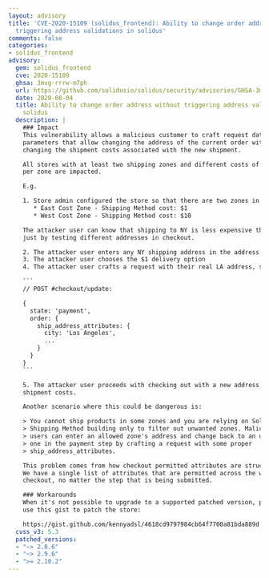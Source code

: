 ```yaml
---
layout: advisory
title: 'CVE-2020-15109 (solidus_frontend): Ability to change order address without
  triggering address validations in solidus'
comments: false
categories:
- solidus_frontend
advisory:
  gem: solidus_frontend
  cve: 2020-15109
  ghsa: 3mvg-rrrw-m7ph
  url: https://github.com/solidusio/solidus/security/advisories/GHSA-3mvg-rrrw-m7ph
  date: 2020-08-04
  title: Ability to change order address without triggering address validations in
    solidus
  description: |
    ### Impact
    This vulnerability allows a malicious customer to craft request data with
    parameters that allow changing the address of the current order without
    changing the shipment costs associated with the new shipment.

    All stores with at least two shipping zones and different costs of shipment
    per zone are impacted.

    E.g.

    1. Store admin configured the store so that there are two zones in US:
       * East Cost Zone - Shipping Method cost: $1
       * West Cost Zone - Shipping Method cost: $10

    The attacker user can know that shipping to NY is less expensive than to LA
    just by testing different addresses in checkout.

    2. The attacker user enters any NY shipping address in the address step
    3. The attacker user chooses the $1 delivery option
    4. The attacker user crafts a request with their real LA address, similar to:

    ```
    // POST #checkout/update:

    {
      state: 'payment',
      order: {
        ship_address_attributes: {
          city: 'Los Angeles',
          ...
        }
      }
    }
    ```

    5. The attacker user proceeds with checking out with a new address and the $1
    shipment costs.

    Another scenario where this could be dangerous is:

    > You cannot ship products in some zones and you are relying on Solidus
    > Shipping Method building only to filter out unwanted zones. Malicious
    > users can enter an allowed zone's address and change back to an unwanted
    > one in the payment step by crafting a request with some proper
    > ship_address_attributes.

    This problem comes from how checkout permitted attributes are structured.
    We have a single list of attributes that are permitted across the whole
    checkout, no matter the step that is being submitted.

    ### Workarounds
    When it's not possible to upgrade to a supported patched version, please
    use this gist to patch the store:

    https://gist.github.com/kennyadsl/4618cd9797984cb64f7700a81bda889d
  cvss_v3: 5.3
  patched_versions:
  - "~> 2.8.6"
  - "~> 2.9.6"
  - ">= 2.10.2"
---
```


